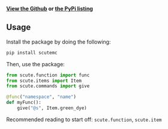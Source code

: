 **[View the Github](https://github.com/T0RNATO/scute) or [the PyPi listing](https://pypi.org/project/scutemc/)**
## Usage
Install the package by doing the following:
```bash
pip install scutemc
```
Then, use the package:
```python
from scute.function import func
from scute.items import Item
from scute.commands import give

@func("namespace", "name")
def myFunc():
    give("@s", Item.green_dye)
```

Recommended reading to start off: `scute.function`, `scute.item`